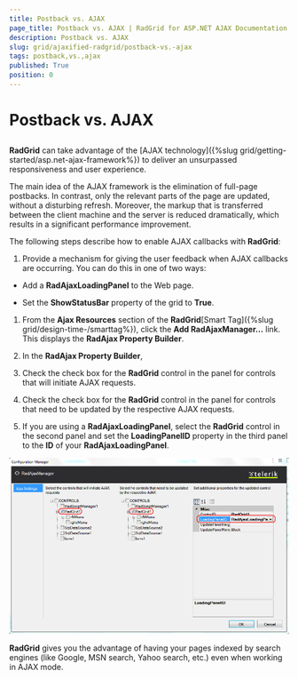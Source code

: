 ```yaml
---
title: Postback vs. AJAX
page_title: Postback vs. AJAX | RadGrid for ASP.NET AJAX Documentation
description: Postback vs. AJAX
slug: grid/ajaxified-radgrid/postback-vs.-ajax
tags: postback,vs.,ajax
published: True
position: 0
---
```


# Postback vs. AJAX



## 

**RadGrid** can take advantage of the [AJAX technology]({%slug grid/getting-started/asp.net-ajax-framework%}) to deliver an unsurpassed responsiveness and user experience.

The main idea of the AJAX framework is the elimination of full-page postbacks. In contrast, only the relevant parts of the page are updated, without a disturbing refresh. Moreover, the markup that is transferred between the client machine and the server is reduced dramatically, which results in a significant performance improvement.

The following steps describe how to enable AJAX callbacks with **RadGrid**:

1. Provide a mechanism for giving the user feedback when AJAX callbacks are occurring. You can do this in one of two ways:

* Add a **RadAjaxLoadingPanel** to the Web page.

* Set the **ShowStatusBar** property of the grid to **True**.

1. From the **Ajax Resources** section of the **RadGrid**[Smart Tag]({%slug grid/design-time-/smarttag%}), click the **Add RadAjaxManager...** link. This displays the **RadAjax Property Builder**.

1. In the **RadAjax Property Builder**,

1. Check the check box for the **RadGrid** control in the panel for controls that will initiate AJAX requests.

1. Check the check box for the **RadGrid** control in the panel for controls that need to be updated by the respective AJAX requests.

1. If you are using a **RadAjaxLoadingPanel**, select the **RadGrid** control in the second panel and set the **LoadingPanelID** property in the third panel to the **ID** of your **RadAjaxLoadingPanel**.

![](images/grd_AjaxManager.png)

**RadGrid** gives you the advantage of having your pages indexed by search engines (like Google, MSN search, Yahoo search, etc.) even when working in AJAX mode.
